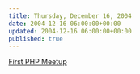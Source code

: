 ```yaml
---
title: Thursday, December 16, 2004
date: 2004-12-16 06:00:00+00:00
updated: 2004-12-16 06:00:00+00:00
published: true
---
```


[First PHP Meetup](/first-php-meetup/)

